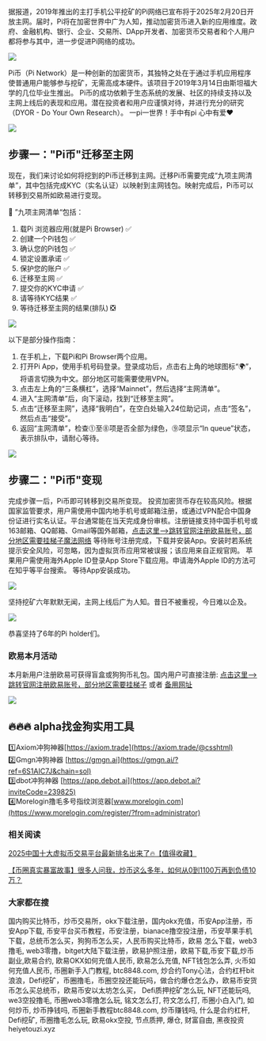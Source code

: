 据报道，2019年推出的主打手机公平挖矿的Pi网络已宣布将于2025年2月20日开放主网。届时，Pi将在加密世界中广为人知，推动加密货币进入新的应用维度。政府、金融机构、银行、企业、交易所、DApp开发者、加密货币交易者和个人用户都将参与其中，进一步促进Pi网络的成功。

![](https://fe095ec.webp.li/pi-coin-001.png)

Pi币（Pi Network）是一种创新的加密货币，其独特之处在于通过手机应用程序使普通用户能够参与挖矿，无需高成本硬件。该项目于2019年3月14日由斯坦福大学的几位毕业生推出。
Pi币的成功依赖于生态系统的发展、社区的持续支持以及主网上线后的表现和应用。潜在投资者和用户应谨慎对待，并进行充分的研究（DYOR - Do Your Own Research）。
一pi一世界！手中有pi 心中有爱❤️

![](https://fe095ec.webp.li/pi-coin-002.png)

## 步骤一："Pi币"迁移至主网

现在，我们来讨论如何将挖到的Pi币迁移到主网。迁移Pi币需要完成“九项主网清单”，其中包括完成KYC（实名认证）以映射到主网钱包。映射完成后，Pi币可以转移到交易所如欧易进行变现。

🌟 ”九项主网清单“包括：
1. 载Pi 浏览器应用(就是Pi Browser)        ✅
2. 创建一个Pi钱包                        ✅
3. 确认您的Pi钱包                        ✅
4. 锁定设置承诺                          ✅
5. 保护您的账户                          ✅
6. 迁移至主网                            ✅
7. 提交你的KYC申请                       ✅
8. 请等待KYC结果                         ✅
9. 等待迁移至主网的结果(排队)              ❎

![](https://fe095ec.webp.li/pi-coin-006.png)

以下是部分操作指南：
1. 在手机上，下载Pi和Pi Browser两个应用。
2. 打开Pi App，使用手机号码登录。登录成功后，点击右上角的地球图标“🌍”，将语言切换为中文。部分地区可能需要使用VPN。
3. 点击左上角的“三条横杠”，选择“Mainnet”，然后选择“主网清单”。
4. 进入“主网清单”后，向下滚动，找到“迁移至主网”。
5. 点击“迁移至主网”，选择“我明白”，在空白处输入24位助记词，点击“签名”，然后点击“接受”。
6. 返回“主网清单”，检查⓵至⓼项是否全部为绿色，⓽项显示“In queue”状态，表示排队中，请耐心等待。

![](https://fe095ec.webp.li/pi-coin-005.png)

## 步骤二："Pi币"变现
完成步骤一后，Pi币即可转移到交易所变现。
投资加密货币存在较高风险。根据国家监管要求，用户需使用中国内地手机号或邮箱注册，或通过VPN配合中国身份证进行实名认证。平台通常能在当天完成身份审核。注册链接支持中国手机号或163邮箱、QQ邮箱、Gmail等国外邮箱，[点击这里–>跳转官网注册欧易账号，部分地区需要挂梯子魔法网络](https://www.chouyi.world/zh-hans/join/18639032) 等待账号注册完成，下载并安装App。安装时若系统提示安全风险，可忽略，因为虚拟货币应用常被误报；该应用来自正规官网。
苹果用户需使用海外Apple ID登录App Store下载应用。申请海外Apple ID的方法可在知乎等平台搜索。
等待App安装成功。

![](https://fe095ec.webp.li/pi-coin-007.png)

坚持挖矿六年默默无闻，主网上线后广为人知。昔日不被重视，今日难以企及。

![](https://fe095ec.webp.li/pi-coin-008.png)

恭喜坚持了6年的Pi holder们。

### 欧易本月活动
本月新用户注册欧易可获得盲盒或狗狗币礼包。国内用户可直接注册:  [点击这里–>跳转官网注册欧易账号，部分地区需要挂梯子](https://www.okx.com/zh-hans/join/74873351)  或者 [备用网址](https://www.chouyi.world/zh-hans/join/18639032)

[![](https://fe095ec.webp.li/top-10-exchanges-001.jpg)](https://www.chouyi.world/zh-hans/join/18639032)

## 🔥🔥🔥 alpha找金狗实用工具
1️⃣Axiom冲狗神器[https://axiom.trade](https://axiom.trade/@csshtml)  
2️⃣Gmgn冲狗神器 [https://gmgn.ai](https://gmgn.ai/?ref=6S1AIC7J&chain=sol)  
3️⃣dbot冲狗神器 [https://app.debot.ai](https://app.debot.ai?inviteCode=239825)  
4️⃣Morelogin撸毛多号指纹浏览器[www.morelogin.com](https://www.morelogin.com/register/?from=administrator)  

### 相关阅读
[2025中国十大虚拟币交易平台最新排名出来了🔥【值得收藏】](https://btc8848.com/top-10-exchanges/)

[【币圈真实暴富故事】很多人问我，炒币这么多年，如何从0到1100万再到负债10万？](https://heiyetouzi.xyz/biquanstory001/)

### 大家都在搜
国内购买比特币，炒币交易所，okx下载注册，国内okx充值，币安App注册，币安App下载, 币安平台买币教程，币安注册，bianace撸空投注册，币安苹果手机下载，总统币怎么买，狗狗币怎么买，人民币购买比特币，欧易 怎么下载，web3撸毛, web3零撸，bitget大陆下载注册，欧易护照注册，欧易下载,币安下载,炒币副业,欧易合约, 欧易OKX如何充值人民币, 欧易怎么充值, NFT钱包怎么弄, 火币如何充值人民币, 币圈新手入门教程, btc8848.com, 炒合约Tony心法，合约杠杆bit浪浪，Defi挖矿，币圈撸毛，币圈空投还能玩吗，做合约爆仓怎么办，欧易币安货币怎么买总统币，欧易币安以太坊怎么买， Defi质押挖矿怎么玩, NFT还能玩吗, we3空投撸毛, 币圈web3零撸怎么玩, 铭文怎么打, 符文怎么打, 币圈小白入门, 如何炒币, 炒币挣钱吗, 币圈新手教程btc8848.com, 炒币赚钱吗, 什么是合约杠杆, Defi挖矿, 币圈撸毛怎么玩, 欧易okx空投, 节点质押, 爆仓, 财富自由, 黑夜投资heiyetouzi.xyz